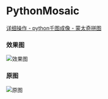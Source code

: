 # PythonMosaic
[详细操作 - python千图成像 - 蒙太奇拼图](https://mp.weixin.qq.com/s/8y7LXkMxcci9bwuo2YTObA)
### 效果图
![效果图](https://mmbiz.qpic.cn/mmbiz_jpg/OfKnLmqRzyjp3IaA969bKyLnPVclavJhURVm3rkbwzaicTnycyTXRYNjtmSb0KbCBfib1Tk7tWibG3zF6P3DQdQLg/640?wx_fmt=jpeg&tp=webp&wxfrom=5&wx_lazy=1&wx_co=1 )  
### 原图
![原图](https://mmbiz.qpic.cn/mmbiz_jpg/OfKnLmqRzyjp3IaA969bKyLnPVclavJhqAnXlnaOC9JdTo7j4FtZxGBm6T0h2r2qg7jk7wBjFKF9GDlJDsGIuQ/640?wx_fmt=jpeg&tp=webp&wxfrom=5&wx_lazy=1&wx_co=1)  
